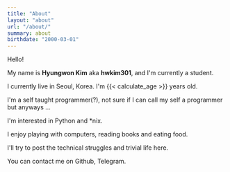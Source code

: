```yaml
---
title: "About"
layout: "about"
url: "/about/"
summary: about
birthdate: "2000-03-01"
---
```


Hello!

My name is **Hyungwon Kim** aka **hwkim301**, and I'm currently a student.


I currently live in Seoul, Korea. I'm {{< calculate_age >}} years old. 


I'm a self taught programmer(?), not sure if I can call my self a programmer but anyways ... 


I'm interested in Python and *nix. 


I enjoy playing with computers, reading books and eating food.


I'll try to post the technical struggles and trivial life here. 


You can contact me on Github, Telegram.